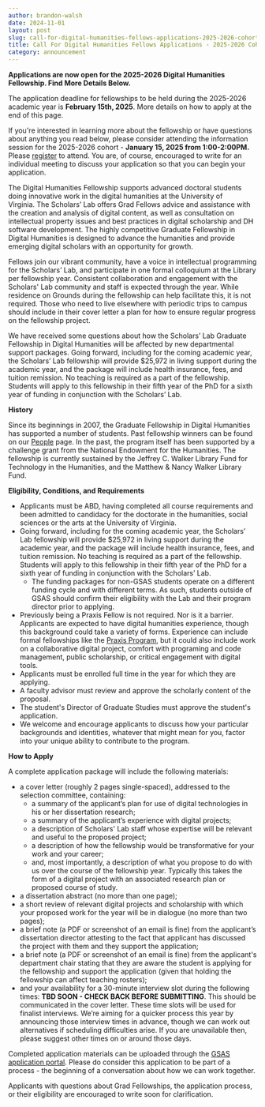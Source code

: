 ```yaml
---
author: brandon-walsh
date: 2024-11-01
layout: post
slug: call-for-digital-humanities-fellows-applications-2025-2026-cohort
title: Call For Digital Humanities Fellows Applications - 2025-2026 Cohort
category: announcement
---
```


**Applications are now open for the 2025-2026 Digital Humanities Fellowship. Find More Details Below.**

The application deadline for fellowships to be held during the 2025-2026 academic year is **February 15th, 2025**. More details on how to apply at the end of this page. 

If you're interested in learning more about the fellowship or have questions about anything you read below, please consider attending the information session for the 2025-2026 cohort - **January 15, 2025 from 1:00-2:00PM.** Please [register](https://cal.lib.virginia.edu/event/13365703) to attend. You are, of course, encouraged to write for an individual meeting to discuss your application so that you can begin your application.

The Digital Humanities Fellowship supports advanced doctoral students doing innovative work in the digital humanities at the University of Virginia. The Scholars’ Lab offers Grad Fellows advice and assistance with the creation and analysis of digital content, as well as consultation on intellectual property issues and best practices in digital scholarship and DH software development. The highly competitive Graduate Fellowship in Digital Humanities is designed to advance the humanities and provide emerging digital scholars with an opportunity for growth.

Fellows join our vibrant community, have a voice in intellectual programming for the Scholars’ Lab, and participate in one formal colloquium at the Library per fellowship year. Consistent collaboration and engagement with the Scholars' Lab community and staff is expected through the year. While residence on Grounds during the fellowship can help facilitate this, it is not required. Those who need to live elsewhere with periodic trips to campus should include in their cover letter a plan for how to ensure regular progress on the fellowship project.

We have received some questions about how the Scholars’ Lab Graduate Fellowship in Digital Humanities will be affected by new departmental support packages. Going forward, including for the coming academic year, the Scholars’ Lab fellowship will provide $25,972 in living support during the academic year, and the package will include health insurance, fees, and tuition remission. No teaching is required as a part of the fellowship. Students will apply to this fellowship in their fifth year of the PhD for a sixth year of funding in conjunction with the Scholars’ Lab.

**History**

Since its beginnings in 2007, the Graduate Fellowship in Digital Humanities has supported a number of students. Past fellowship winners can be found on our [People](/people) page. In the past, the program itself has been supported by a challenge grant from the National Endowment for the Humanities. The fellowship is currently sustained by the Jeffrey C. Walker Library Fund for Technology in the Humanities, and the Matthew & Nancy Walker Library Fund.

**Eligibility, Conditions, and Requirements**

* Applicants must be ABD, having completed all course requirements and been admitted to candidacy for the doctorate in the humanities, social sciences or the arts at the University of Virginia. 
* Going forward, including for the coming academic year, the Scholars’ Lab fellowship will provide $25,972 in living support during the academic year, and the package will include health insurance, fees, and tuition remission. No teaching is required as a part of the fellowship. Students will apply to this fellowship in their fifth year of the PhD for a sixth year of funding in conjunction with the Scholars’ Lab. 
  * The funding packages for non-GSAS students operate on a different funding cycle and with different terms. As such, students outside of GSAS should confirm their eligibility with the Lab and their program director prior to applying.
* Previously being a Praxis Fellow is not required. Nor is it a barrier. Applicants are expected to have digital humanities experience, though this background could take a variety of forms. Experience can include formal fellowships like the [Praxis Program](https://praxis.scholarslab.org/), but it could also include work on a collaborative digital project, comfort with programing and code management, public scholarship, or critical engagement with digital tools.
* Applicants must be enrolled full time in the year for which they are applying.
* A faculty advisor must review and approve the scholarly content of the proposal.
* The student's Director of Graduate Studies must approve the student's application.
* We welcome and encourage applicants to discuss how your particular backgrounds and identities, whatever that might mean for you, factor into your unique ability to contribute to the program. 

**How to Apply**

A complete application package will include the following materials:

* a cover letter (roughly 2 pages single-spaced), addressed to the selection committee, containing:
  * a summary of the applicant’s plan for use of digital technologies in his or her dissertation research;
  * a summary of the applicant’s experience with digital projects;
  * a description of Scholars' Lab staff whose expertise will be relevant and useful to the proposed project;
  * a description of how the fellowship would be transformative for your work and your career;
  * and, most importantly, a description of what you propose to do with us over the course of the fellowship year. Typically this takes the form of a digital project with an associated research plan or proposed course of study.
* a dissertation abstract (no more than one page);
* a short review of relevant digital projects and scholarship with which your proposed work for the year will be in dialogue (no more than two pages);
* a brief note (a PDF or screenshot of an email is fine) from the applicant’s dissertation director attesting to the fact that applicant has discussed the project with them and they support the application;
* a brief note (a PDF or screenshot of an email is fine) from the applicant's department chair stating that they are aware the student is applying for the fellowship and support the application (given that holding the fellowship can affect teaching rosters);
* and your availability for a 30-minute interview slot during the following times: **TBD SOON - CHECK BACK BEFORE SUBMITTING**. This should be communicated in the cover letter. These time slots will be used for finalist interviews. We’re aiming for a quicker process this year by announcing those interview times in advance, though we can work out alternatives if scheduling difficulties arise. If you are unavailable then, please suggest other times on or around those days.

Completed application materials can be uploaded through the [GSAS application portal](https://virginia.academicworks.com/). Please do consider this application to be part of a process - the beginning of a conversation about how we can work together.

Applicants with questions about Grad Fellowships, the application process, or their eligibility are encouraged to write soon for clarification.
